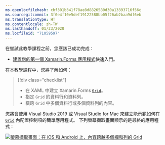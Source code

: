 ```yaml
---
ms.openlocfilehash: cbf301b341f78ae8d8826580d30a13393716f56c
ms.sourcegitcommit: 3f0e4f10e5def19122588bb05f26ab2baa9df6eb
ms.translationtype: HT
ms.contentlocale: zh-TW
ms.lasthandoff: 01/23/2020
ms.locfileid: "71059597"
---
```

在嘗試此教學課程之前，您應該已成功完成：

- [建置您的第一個 Xamarin.Forms 應用程式](~/get-started/first-app/index.md)快速入門。

在本教學課程中，您將了解如何：

> [!div class="checklist"]
>
> - 在 XAML 中建立 Xamarin.Forms [`Grid`](xref:Xamarin.Forms.Grid)。
> - 指定 `Grid` 的資料行和資料列。
> - 橫跨 `Grid` 中多個資料行或多個資料列的內容。

您將會使用 Visual Studio 2019 或 Visual Studio for Mac 來建立能示範如何在 [`Grid`](xref:Xamarin.Forms.Grid) 內配置控制項的簡單應用程式。 下列螢幕擷取畫面顯示的是最終的應用程式：

[![螢幕擷取畫面：在 iOS 和 Android 上，內容跨越多個欄和列的 Grid](../images/span-columns-rows.png "內容跨越欄和列的 Grid")](../images/span-columns-rows-large.png#lightbox "內容跨越欄和列的 Grid")
